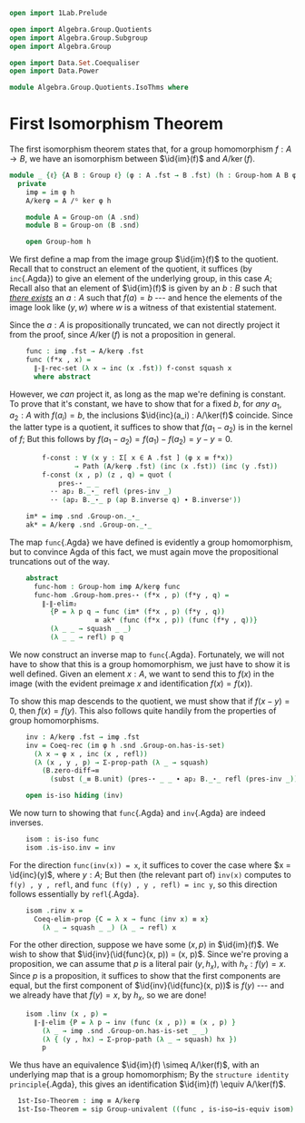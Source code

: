 ```agda
open import 1Lab.Prelude

open import Algebra.Group.Quotients
open import Algebra.Group.Subgroup
open import Algebra.Group

open import Data.Set.Coequaliser
open import Data.Power

module Algebra.Group.Quotients.IsoThms where
```

# First Isomorphism Theorem

The first isomorphism theorem states that, for a group homomorphism $f :
A \to B$, we have an isomorphism between $\id{im}(f)$ and
$A/\ker(f)$.

```agda
module _ {ℓ} {A B : Group ℓ} (φ : A .fst → B .fst) (h : Group-hom A B φ) where
  private
    imφ = im φ h
    A/kerφ = A /ᴳ ker φ h

    module A = Group-on (A .snd)
    module B = Group-on (B .snd)

    open Group-hom h
```

We first define a map from the image group $\id{im}(f)$ to the
quotient. Recall that to construct an element of the quotient, it
suffices (by `inc`{.Agda}) to give an element of the underlying group,
in this case $A$; Recall also that an element of $\id{im}(f)$ is
given by an $b : B$ such that [_there exists_] an $a : A$ such that
$f(a) = b$ --- and hence the elements of the image look like $(y,w)$
where $w$ is a witness of that existential statement.

Since the $a : A$ is propositionally truncated, we can not directly
project it from the proof, since $A/\ker(f)$ is not a
proposition in general.

[_there exists_]: 1Lab.HIT.Truncation.html

```agda
    func : imφ .fst → A/kerφ .fst
    func (f*x , x) =
      ∥-∥-rec-set (λ x → inc (x .fst)) f-const squash x
      where abstract
```

However, we _can_ project it, as long as the map we're defining is
constant. To prove that it's constant, we have to show that for a fixed
$b$, for _any_ $a_1, a_2 : A$ with $f(a_i) = b$, the inclusions
$\id{inc}(a_i) : A/\ker(f)$ coincide. Since the latter type
is a quotient, it suffices to show that $f(a_1 - a_2)$ is in the
kernel of $f$; But this follows by $f(a_1 - a_2) = f(a_1) - f(a_2)
= y - y = 0$.

```agda
        f-const : ∀ (x y : Σ[ x ∈ A .fst ] (φ x ≡ f*x))
                → Path (A/kerφ .fst) (inc (x .fst)) (inc (y .fst))
        f-const (x , p) (z , q) = quot (
            pres-⋆ _ _
          ·· ap₂ B._⋆_ refl (pres-inv _)
          ·· (ap₂ B._⋆_ p (ap B.inverse q) ∙ B.inverseʳ))

    im* = imφ .snd .Group-on._⋆_
    ak* = A/kerφ .snd .Group-on._⋆_
```

The map `func`{.Agda} we have defined is evidently a group homomorphism,
but to convince Agda of this fact, we must again move the propositional
truncations out of the way.

```agda
    abstract
      func-hom : Group-hom imφ A/kerφ func
      func-hom .Group-hom.pres-⋆ (f*x , p) (f*y , q) =
        ∥-∥-elim₂
          {P = λ p q → func (im* (f*x , p) (f*y , q))
                     ≡ ak* (func (f*x , p)) (func (f*y , q))}
          (λ _ _ → squash _ _)
          (λ _ _ → refl) p q
```

We now construct an inverse map to `func`{.Agda}. Fortunately, we will
not have to show that this is a group homomorphism, we just have to show
it is well defined. Given an element $x : A$, we want to send this to
$f(x)$ in the image (with the evident preimage $x$ and identification
$f(x) = f(x)$).

To show this map descends to the quotient, we must show that if $f(x -
y) = 0$, then $f(x) = f(y)$. This also follows quite handily from the
properties of group homomorphisms.

```agda
    inv : A/kerφ .fst → imφ .fst
    inv = Coeq-rec (im φ h .snd .Group-on.has-is-set)
      (λ x → φ x , inc (x , refl))
      (λ (x , y , p) → Σ-prop-path (λ _ → squash)
        (B.zero-diff→≡
          (subst (_≡ B.unit) (pres-⋆ _ _ ∙ ap₂ B._⋆_ refl (pres-inv _)) p)))

    open is-iso hiding (inv)
```

We now turn to showing that `func`{.Agda} and `inv`{.Agda} are indeed
inverses.

```agda
    isom : is-iso func
    isom .is-iso.inv = inv
```

For the direction `func(inv(x)) = x`, it suffices to cover the case
where $x = \id{inc}(y)$, where $y : A$; But then (the relevant part
of) `inv(x)` computes to `f(y) , y , refl`, and `func (f(y) , y , refl)
= inc y`, so this direction follows essentially by `refl`{.Agda}.

```agda
    isom .rinv x =
      Coeq-elim-prop {C = λ x → func (inv x) ≡ x}
        (λ _ → squash _ _) (λ _ → refl) x
```

For the other direction, suppose we have some $(x, p)$ in $\id{im}(f)$.
We wish to show that $\id{inv}(\id{func}(x, p)) = (x, p)$. Since we're
proving a proposition, we can assume that $p$ is a literal pair $(y,
h_x)$, with $h_x : f(y) = x$. Since $p$ is a proposition, it suffices to
show that the first components are equal, but the first component of
$\id{inv}(\id{func}(x, p))$ is $f(y)$ --- and we already have that $f(y)
= x$, by $h_x$, so we are done!

```agda
    isom .linv (x , p) =
      ∥-∥-elim {P = λ p → inv (func (x , p)) ≡ (x , p) }
        (λ _ → imφ .snd .Group-on.has-is-set _ _)
        (λ { (y , hx) → Σ-prop-path (λ _ → squash) hx })
        p
```

We thus have an equivalence $\id{im}(f) \simeq A/\ker(f)$, with an
underlying map that is a group homomorphism; By the `structure identity
principle`{.Agda}, this gives an identification $\id{im}(f) \equiv
A/\ker(f)$.

```agda
  1st-Iso-Theorem : imφ ≡ A/kerφ
  1st-Iso-Theorem = sip Group-univalent ((func , is-iso→is-equiv isom) , func-hom)
```
